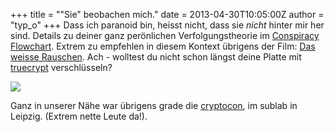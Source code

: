 +++
title = "\"Sie\" beobachen mich."
date = 2013-04-30T10:05:00Z
author = "typ_o"
+++
Dass ich paranoid bin, heisst nicht, dass sie *nicht* hinter mir her
sind. Details zu deiner ganz perönlichen Verfolgungstheorie im
[Conspiracy
Flowchart](http://1.bp.blogspot.com/-NUv7tx-DOTQ/UXKqqtaZ7CI/AAAAAAAAEoA/07uueHMiSJ4/s1600/Crispian's+Conspiracy+Flowchart.png).
Extrem zu empfehlen in diesem Kontext übrigens der Film: [Das weisse
Rauschen](http://de.wikipedia.org/wiki/Das_weisse_Rauschen). Ach -
wolltest du nicht schon längst deine Platte mit
[truecrypt](http://www.truecrypt.org/) verschlüsseln?  
  
[![](https://flipdot.org/blog/uploads/security.png)](http://xkcd.com/538/)  
  
Ganz in unserer Nähe war übrigens grade die
[cryptocon](http://sublab.org/cryptocon13), im sublab in Leipzig.
(Extrem nette Leute da\!).
